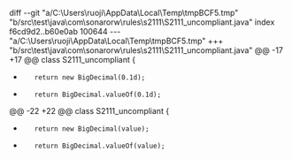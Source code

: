 diff --git "a/C:\\Users\\ruoji\\AppData\\Local\\Temp\\tmpBCF5.tmp" "b/src\\test\\java\\com\\sonarorw\\rules\\s2111\\S2111_uncompliant.java"
index f6cd9d2..b60e0ab 100644
--- "a/C:\\Users\\ruoji\\AppData\\Local\\Temp\\tmpBCF5.tmp"
+++ "b/src\\test\\java\\com\\sonarorw\\rules\\s2111\\S2111_uncompliant.java"
@@ -17 +17 @@ class S2111_uncompliant {
-        return new BigDecimal(0.1d);
+        return BigDecimal.valueOf(0.1d);
@@ -22 +22 @@ class S2111_uncompliant {
-        return new BigDecimal(value);
+        return BigDecimal.valueOf(value);
